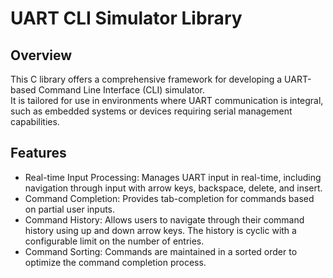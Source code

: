 # UART CLI Simulator Library

## Overview
This C library offers a comprehensive framework for developing a UART-based Command Line Interface (CLI) simulator.  
It is tailored for use in environments where UART communication is integral, such as embedded systems or devices requiring serial management capabilities.

## Features
- Real-time Input Processing: Manages UART input in real-time, including navigation through input with arrow keys, backspace, delete, and insert.  
- Command Completion: Provides tab-completion for commands based on partial user inputs.  
- Command History: Allows users to navigate through their command history using up and down arrow keys. The history is cyclic with a configurable limit on the number of entries.  
- Command Sorting: Commands are maintained in a sorted order to optimize the command completion process.
